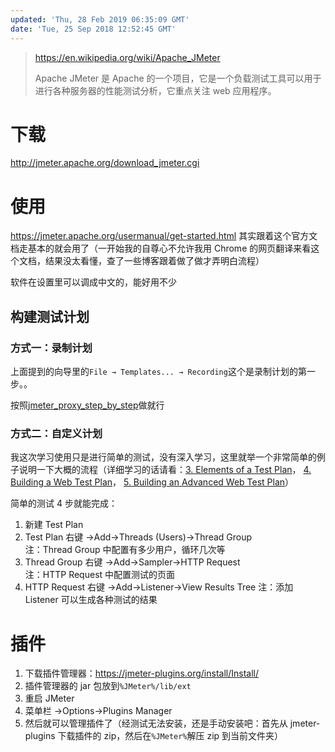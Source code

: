 ```yaml
---
updated: 'Thu, 28 Feb 2019 06:35:09 GMT'
date: 'Tue, 25 Sep 2018 12:52:45 GMT'
---
```


> <https://en.wikipedia.org/wiki/Apache_JMeter>
>
> Apache JMeter 是 Apache 的一个项目，它是一个负载测试工具可以用于进行各种服务器的性能测试分析，它重点关注 web 应用程序。

# 下载

<http://jmeter.apache.org/download_jmeter.cgi>

# 使用

<https://jmeter.apache.org/usermanual/get-started.html>
其实跟着这个官方文档走基本的就会用了（一开始我的自尊心不允许我用 Chrome 的网页翻译来看这个文档，结果没太看懂，查了一些博客跟着做了做才弄明白流程）

软件在设置里可以调成中文的，能好用不少

## 构建测试计划

### 方式一：录制计划

上面提到的向导里的`File → Templates... → Recording`这个是录制计划的第一步。。

按照[jmeter_proxy_step_by_step](http://jmeter.apache.org/usermanual/jmeter_proxy_step_by_step.html)做就行

### 方式二：自定义计划

我这次学习使用只是进行简单的测试，没有深入学习，这里就举一个非常简单的例子说明一下大概的流程（详细学习的话请看：[3. Elements of a Test Plan](http://jmeter.apache.org/usermanual/test_plan.html)，
[4. Building a Web Test Plan](http://jmeter.apache.org/usermanual/build-web-test-plan.html)，
[5. Building an Advanced Web Test Plan](http://jmeter.apache.org/usermanual/build-adv-web-test-plan.html)）

简单的测试 4 步就能完成：

1.  新建 Test Plan
2.  Test Plan 右键 ->Add->Threads (Users)->Thread Group\
    注：Thread Group 中配置有多少用户，循环几次等
3.  Thread Group 右键 ->Add->Sampler->HTTP Request\
    注：HTTP Request 中配置测试的页面
4.  HTTP Request 右键 ->Add->Listener->View Results Tree
    注：添加 Listener 可以生成各种测试的结果

# 插件

1.  下载插件管理器：<https://jmeter-plugins.org/install/Install/>
2.  插件管理器的 jar 包放到`%JMeter%/lib/ext`
3.  重启 JMeter
4.  菜单栏 ->Options->Plugins Manager
5.  然后就可以管理插件了（经测试无法安装，还是手动安装吧：首先从 jmeter-plugins 下载插件的 zip，然后在`%JMeter%`解压 zip 到当前文件夹）
